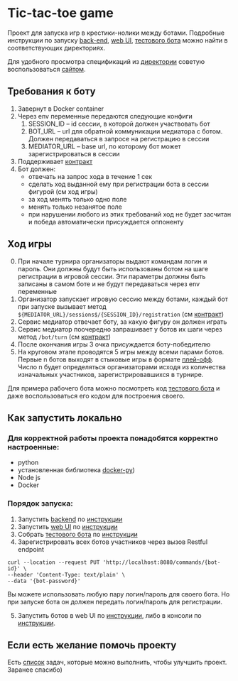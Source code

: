 # Tic-tac-toe game

Проект для запуска игр в крестики-нолики между ботами. Подробные инструкции по запуску [back-end](mediator),
[web UI](ui), [тестового бота](bot) можно найти в соответствующих директориях.

Для удобного просмотра спецификаций из [директории](specs) советую воспользоваться [сайтом](https://www.google.com/url?sa=t&rct=j&q=&esrc=s&source=web&cd=&cad=rja&uact=8&ved=2ahUKEwil24-HuLCCAxWYHRAIHbScCogQFnoECAkQAQ&url=https%3A%2F%2Feditor.swagger.io%2F&usg=AOvVaw0JrxGe9QVE_4Oek2M7IeVv&opi=89978449). 

## Требования к боту
1. Завернут в Docker container
2. Через env переменные передаются следующие конфиги
    1. SESSION_ID – id сессии, в которой должен участвовать бот
    2. BOT_URL – url для обратной коммуникации медиатора с ботом. Должен передаваться в запросе на регистрацию в сессии
    3. MEDIATOR_URL – base url, по которому бот может зарегистрироваться в сессии
3. Поддерживает [контракт](specs/service_bot_spec.yaml)
4. Бот должен:
   * отвечать на запрос хода в течение 1 сек
   * сделать ход выданной ему при регистрации бота в сессии фигурой (см ход игры)
   * за ход менять только одно поле
   * менять только незанятое поле
   * при нарушении любого из этих требований ход не будет засчитан и победа автоматически присуждается оппоненту

## Ход игры
0. При начале турнира организаторы выдают командам логин и пароль. Они должны будут быть использованы ботом на шаге 
   регистрации в игровой сессии. Эти параметры должны быть записаны в самом боте и не будут передаваться через env 
   переменные
1. Организатор запускает игровую сессию между ботами, каждый бот при запуске вызывает метод `${MEDIATOR_URL}/sessions$/{SESSION_ID}/registration` (см [контракт](specs/service_bot_spec.yaml))
2. Сервис медиатор отвечает боту, за какую фигуру он должен играть
3. Сервис медиатор поочередно запрашивает у ботов их шаги через метод `/bot/turn` (см [контракт](specs/service_bot_spec.yaml))
4. После окончания игры 3 очка присуждается боту-победителю
5. На круговом этапе проводятся 5 игры между всеми парами ботов. Первые n ботов выходят в стыковые игры в формате 
   [плей-офф](https://ru.wikipedia.org/wiki/Олимпийская_система). Число n будет определяться организаторами исходя 
   из количества изначальных участников, зарегистрировавшихся в турнире.

Для примера рабочего бота можно посмотреть код [тестового бота](bot) и даже воспользоваться его кодом для построения 
своего.

## Как запустить локально

### Для корректной работы проекта понадобятся корректно настроенные:

* python
* установленная библиотека [docker-py](https://docker-py.readthedocs.io/en/stable/index.html))
* Node js
* Docker

### Порядок запуска:

1. Запустить [backend](mediator) по [инструкции](mediator/README.md)
2. Запустить [web UI](ui) по [инструкции](ui/README.md)
3. Собрать [тестового бота](bot) по [инструкции](bot/README.md)
4. Зарегистрировать всех ботов участников через вызов Restful endpoint

```shell
curl --location --request PUT 'http://localhost:8080/commands/{bot-id}' \
--header 'Content-Type: text/plain' \
--data '{bot-password}'
```

Вы можете использовать любую пару логин/пароль для своего бота. Но при запуске бота он должен передать логин/пароль для
регистрации.

5. Запустить ботов в web UI по [инструкции](ui/README.md), либо в консоли по [инструкции](scripts/README.md).

## Если есть желание помочь проекту
Есть [список](tasks.md) задач, которые можно выполнить, чтобы улучшить проект. Заранее спасибо) 